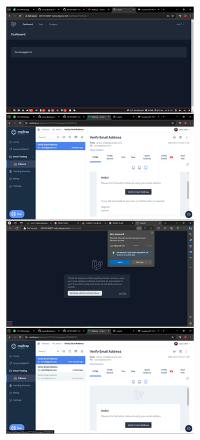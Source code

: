 ![alt text](image-4.png)
![alt text](image-5.png)
![alt text](image-6.png)
![alt text](image-7.png)
